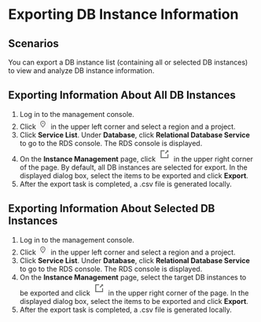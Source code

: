 # Exporting DB Instance Information<a name="rds_05_0017"></a>

## Scenarios<a name="section17375927183"></a>

You can  export a DB instance  list \(containing all or selected DB instances\) to view and analyze DB instance information.

## Exporting Information About All DB Instances<a name="section2855205020292"></a>

1.  Log in to the management console.
2.  Click  ![](figures/region.png)  in the upper left corner and select a region and a project.
3.  Click  **Service List**. Under  **Database**, click  **Relational Database Service**  to go to the RDS console. The RDS console is displayed.
4.  On the  **Instance Management**  page, click  ![](figures/export.png)  in the upper right corner of the page. By default, all DB instances are selected for export. In the displayed dialog box, select the items to be exported and click  **Export**.
5.  After the export task is completed, a .csv file is generated locally.

## Exporting Information About Selected DB Instances<a name="section069716213575"></a>

1.  Log in to the management console.
2.  Click  ![](figures/region.png)  in the upper left corner and select a region and a project.
3.  Click  **Service List**. Under  **Database**, click  **Relational Database Service**  to go to the RDS console. The RDS console is displayed.
4.  On the  **Instance Management**  page, select the target DB instances to be exported and click  ![](figures/export.png)  in the upper right corner of the page. In the displayed dialog box, select the items to be exported and click  **Export**.
5.  After the export task is completed, a .csv file is generated locally.

